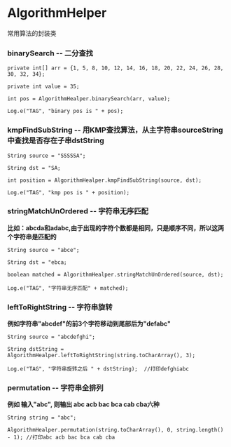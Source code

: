 # AlgorithmHelper
常用算法的封装类


### binarySearch -- 二分查找

```
private int[] arr = {1, 5, 8, 10, 12, 14, 16, 18, 20, 22, 24, 26, 28, 30, 32, 34};

private int value = 35;

int pos = AlgorithmHealper.binarySearch(arr, value);

Log.e("TAG", "binary pos is " + pos);
```

### kmpFindSubString -- 用KMP查找算法，从主字符串sourceString中查找是否存在子串dstString

```
String source = "SSSSSA";

String dst = "SA;
        
int position = AlgorithmHealper.kmpFindSubString(source, dst);

Log.e("TAG", "kmp pos is " + position);
```

### stringMatchUnOrdered -- 字符串无序匹配
**比如：abcda和adabc,由于出现的字符个数都是相同，只是顺序不同，所以这两个字符串是匹配的**

```
String source = "abce";

String dst = "ebca;

boolean matched = AlgorithmHealper.stringMatchUnOrdered(source, dst);

Log.e("TAG", "字符串无序匹配" + matched);
```

### leftToRightString -- 字符串旋转
**例如字符串"abcdef"的前3个字符移动到尾部后为"defabc"**

```
String source = "abcdefghi";

String dstString = AlgorithmHealper.leftToRightString(string.toCharArray(), 3);

Log.e("TAG", "字符串旋转之后 " + dstString);  //打印defghiabc
```

### permutation -- 字符串全排列
**例如 输入"abc", 则输出 abc acb bac bca cab cba六种**

```
String string = "abc";

AlgorithmHealper.permutation(string.toCharArray(), 0, string.length() - 1); //打印abc acb bac bca cab cba
```
